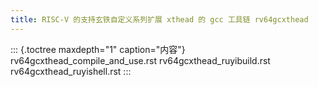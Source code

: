 ```yaml
---
title: RISC-V 的支持玄铁自定义系列扩展 xthead 的 gcc 工具链 rv64gcxthead
---
```


::: {.toctree maxdepth="1" caption="内容"}
rv64gcxthead_compile_and_use.rst rv64gcxthead_ruyibuild.rst
rv64gcxthead_ruyishell.rst
:::
